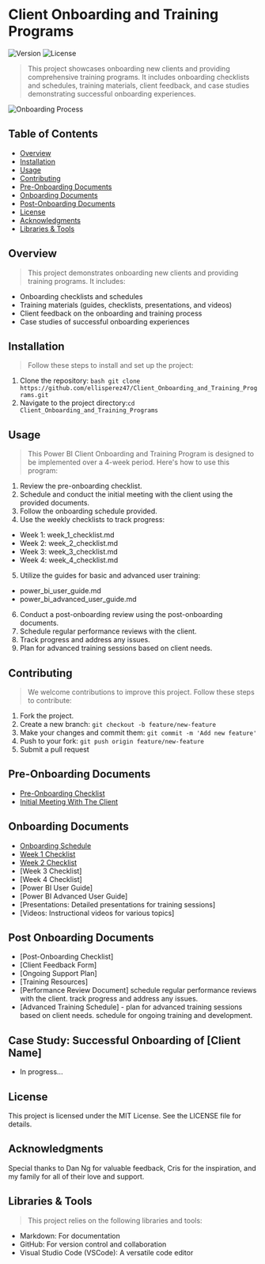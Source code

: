 # Client Onboarding and Training Programs

![Version](https://img.shields.io/badge/version-1.0.0-blue.svg)
![License](https://img.shields.io/badge/license-MIT-green.svg)

> This project showcases onboarding new clients and providing comprehensive training programs. It includes onboarding checklists and schedules, training materials, client feedback, and case studies demonstrating successful onboarding experiences.

![Onboarding Process](https://github.com/NickieNetDefense/Client_Onboarding_and_Training_Programs/blob/main/project_timeline.png?raw=true)

## Table of Contents
- [Overview](#overview)
- [Installation](#installation)
- [Usage](#usage)
- [Contributing](#contributing)
- [Pre-Onboarding Documents](#pre-onboarding-documents)
- [Onboarding Documents](#onboarding-documents)
- [Post-Onboarding Documents](#post-onboarding-documents)
- [License](#license)
- [Acknowledgments](#acknowledgments)
- [Libraries & Tools](#libraries--tools)

## Overview
> This project demonstrates onboarding new clients and providing training programs. It includes:

- Onboarding checklists and schedules
- Training materials (guides, checklists, presentations, and videos)
- Client feedback on the onboarding and training process
- Case studies of successful onboarding experiences

## Installation
> Follow these steps to install and set up the project:

1. Clone the repository: ```bash git clone https://github.com/ellisperez47/Client_Onboarding_and_Training_Programs.git```
2. Navigate to the project directory:```cd Client_Onboarding_and_Training_Programs```

## Usage
> This Power BI Client Onboarding and Training Program is designed to be implemented over a 4-week period. Here's how to use this program:
1. Review the pre-onboarding checklist.
2. Schedule and conduct the initial meeting with the client using the provided documents.
3. Follow the onboarding schedule provided.
4. Use the weekly checklists to track progress:
- Week 1: week_1_checklist.md
- Week 2: week_2_checklist.md
- Week 3: week_3_checklist.md
- Week 4: week_4_checklist.md
5. Utilize the guides for basic and advanced user training:
- power_bi_user_guide.md
- power_bi_advanced_user_guide.md
6. Conduct a post-onboarding review using the post-onboarding documents.
7. Schedule regular performance reviews with the client.
8. Track progress and address any issues.
9. Plan for advanced training sessions based on client needs.

## Contributing
> We welcome contributions to improve this project. Follow these steps to contribute:
1. Fork the project.
2. Create a new branch: ```git checkout -b feature/new-feature```
4. Make your changes and commit them: ```git commit -m 'Add new feature'```
5. Push to your fork: ```git push origin feature/new-feature```
6. Submit a pull request

## Pre-Onboarding Documents
- [Pre-Onboarding Checklist](https://github.com/NickieNetDefense/Client_Onboarding_and_Training_Programs/blob/main/pre_onboarding_checklist)
- [Initial Meeting With The Client](https://github.com/NickieNetDefense/Client_Onboarding_and_Training_Programs/blob/main/client_initial_meeting)

## Onboarding Documents
- [Onboarding Schedule](https://github.com/NickieNetDefense/Client_Onboarding_and_Training_Programs/blob/main/onboarding_schedule)
- [Week 1 Checklist](https://github.com/NickieNetDefense/Client_Onboarding_and_Training_Programs/blob/main/week1_checklist)
- [Week 2 Checklist](https://github.com/NickieNetDefense/Client_Onboarding_and_Training_Programs/blob/main/week2_checklist)
- [Week 3 Checklist]
- [Week 4 Checklist]
- [Power BI User Guide]
- [Power BI Advanced User Guide]
- [Presentations: Detailed presentations for training sessions]
- [Videos: Instructional videos for various topics]

## Post Onboarding Documents
- [Post-Onboarding Checklist]
- [Client Feedback Form]
- [Ongoing Support Plan]
- [Training Resources]
- [Performance Review Document] schedule regular performance reviews with the client. track progress and address any issues.
- [Advanced Training Schedule] - plan for advanced training sessions based on client needs. schedule for ongoing training and development.

## Case Study: Successful Onboarding of [Client Name]
- In progress...

## License
This project is licensed under the MIT License. See the LICENSE file for details.

## Acknowledgments
Special thanks to Dan Ng for valuable feedback, Cris for the inspiration, and my family for all of their love and support.

## Libraries & Tools
> This project relies on the following libraries and tools:
- Markdown: For documentation
- GitHub: For version control and collaboration
- Visual Studio Code (VSCode): A versatile code editor
